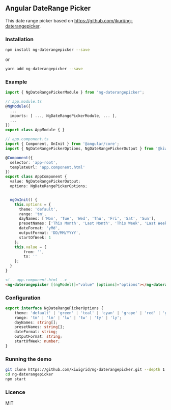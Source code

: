 Angular DateRange Picker
---

This date range picker based on https://github.com/jkuri/ng-daterangepicker.

### Installation

```sh
npm install ng-daterangepicker --save
```

or

```sh
yarn add ng-daterangepicker --save
```

### Example

```ts
import { NgDateRangePickerModule } from 'ng-daterangepicker';

// app.module.ts
@NgModule({
  ...
  imports: [ ..., NgDateRangePickerModule, ... ],
  ...
})
export class AppModule { }
```

```ts
// app.component.ts
import { Component, OnInit } from '@angular/core';
import { NgDateRangePickerOptions, NgDateRangePickerOutput } from '@kiwigrid/ng-daterangepicker';

@Component({
  selector: 'app-root',
  templateUrl: 'app.component.html'
})
export class AppComponent {
  value: NgDateRangePickerOutput;
  options: NgDateRangePickerOptions;


  ngOnInit() {
    this.options = {
	  theme: 'default',
	  range: 'tm',
	  dayNames: ['Mon', 'Tue', 'Wed', 'Thu', 'Fri', 'Sat', 'Sun'],
	  presetNames: ['This Month', 'Last Month', 'This Week', 'Last Week', 'This Year', 'Last Year', 'Start', 'End'],
	  dateFormat: 'yMd',
	  outputFormat: 'DD/MM/YYYY',
	  startOfWeek: 1
	};
	this.value = {
  		from: '',
		to: ''
	};
  }
}
```

```html
<!-- app.component.html -->
<ng-daterangepicker [(ngModel)]="value" [options]="options"></ng-daterangepicker>
```

### Configuration

```ts
export interface NgDateRangePickerOptions {
	theme: 'default' | 'green' | 'teal' | 'cyan' | 'grape' | 'red' | 'gray';
	range: 'tm' | 'lm' | 'lw' | 'tw' | 'ty' | 'ly';
    dayNames: string[];
    presetNames: string[];
    dateFormat: string;
    outputFormat: string;
    startOfWeek: number;
}
```

### Running the demo

```sh
git clone https://github.com/kiwigrid/ng-daterangepicker.git --depth 1
cd ng-daterangepicker
npm start
```

### Licence

MIT
